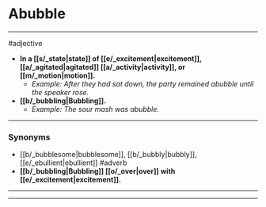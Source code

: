 # Abubble
---
#adjective
- **In a [[s/_state|state]] of [[e/_excitement|excitement]], [[a/_agitated|agitated]] [[a/_activity|activity]], or [[m/_motion|motion]].**
	- _Example: After they had sat down, the party remained abubble until the speaker rose._
- **[[b/_bubbling|Bubbling]].**
	- _Example: The sour mash was abubble._
---
### Synonyms
- [[b/_bubblesome|bubblesome]], [[b/_bubbly|bubbly]], [[e/_ebullient|ebullient]]
#adverb
- **[[b/_bubbling|Bubbling]] [[o/_over|over]] with [[e/_excitement|excitement]].**
---
---
